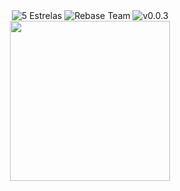 

<div align="center">
    <img src="https://badgen.net/badge/rating/%E2%98%85%E2%98%85%E2%98%85%E2%98%85%E2%98%85" alt="5 Estrelas">
    <img src="https://badgen.net/badge/author/Rebase%20Team/orange?icon=label" alt="Rebase Team">
    <img src="https://badgen.net/badge/version/v0.0.3/green?icon=label" alt="v0.0.3">
</div>

<div align="center">
    <img src="https://media.discordapp.net/attachments/713391777771683990/719606450820874240/ICON_copia.png?width=402&height=402" width="256" height="256">
</div>
